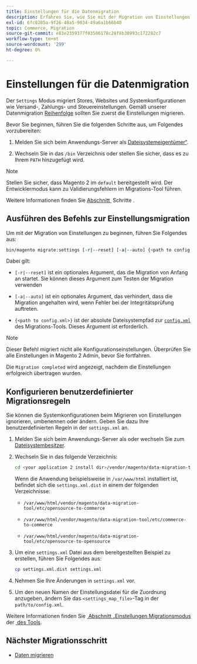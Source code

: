 ```yaml
---
title: Einstellungen für die Datenmigration
description: Erfahren Sie, wie Sie mit der Migration von Einstellungen von Magento 1 zu Magento 2 mit dem  [!DNL Data Migration Tool] beginnen.
exl-id: 6fc8285a-9f26-48a5-9034-49a6a1b66b40
topic: Commerce, Migration
source-git-commit: e83e2359377f03506178c28f8b30993c172282c7
workflow-type: tm+mt
source-wordcount: '299'
ht-degree: 0%

---
```


# Einstellungen für die Datenmigration

Der `Settings` Modus migriert Stores, Websites und Systemkonfigurationen wie Versand-, Zahlungs- und Steuereinstellungen. Gemäß unserer Datenmigration [Reihenfolge](overview.md#migration-order) sollten Sie zuerst die Einstellungen migrieren.

Bevor Sie beginnen, führen Sie die folgenden Schritte aus, um Folgendes vorzubereiten:

1. Melden Sie sich beim Anwendungs-Server als [Dateisystemeigentümer“ &#x200B;](../../../installation/prerequisites/file-system/overview.md).

1. Wechseln Sie in das `/bin` Verzeichnis oder stellen Sie sicher, dass es zu Ihrem `PATH` hinzugefügt wird.

>[!NOTE]
>
>Stellen Sie sicher, dass Magento 2 im `default` bereitgestellt wird. Der Entwicklermodus kann zu Validierungsfehlern im Migrations-Tool führen.


Weitere Informationen finden Sie [&#x200B; Abschnitt &#x200B;](overview.md#first-steps) Schritte .

## Ausführen des Befehls zur Einstellungsmigration

Um mit der Migration von Einstellungen zu beginnen, führen Sie Folgendes aus:

```bash
bin/magento migrate:settings [-r|--reset] [-a|--auto] {<path to config.xml>}
```

Dabei gilt:

* `[-r|--reset]` ist ein optionales Argument, das die Migration von Anfang an startet. Sie können dieses Argument zum Testen der Migration verwenden

* `[-a|--auto]` ist ein optionales Argument, das verhindert, dass die Migration angehalten wird, wenn Fehler bei der Integritätsprüfung auftreten.

* `{<path to config.xml>}` ist der absolute Dateisystempfad zur [`config.xml`](../configure.md#configure-migration-in-vendor-folder) des Migrations-Tools. Dieses Argument ist erforderlich.

>[!NOTE]
>
>Dieser Befehl migriert nicht alle Konfigurationseinstellungen. Überprüfen Sie alle Einstellungen in Magento 2 Admin, bevor Sie fortfahren.


Die `Migration completed` wird angezeigt, nachdem die Einstellungen erfolgreich übertragen wurden.

## Konfigurieren benutzerdefinierter Migrationsregeln

Sie können die Systemkonfigurationen beim Migrieren von Einstellungen ignorieren, umbenennen oder ändern. Geben Sie dazu Ihre benutzerdefinierten Regeln in der `settings.xml` an.

1. Melden Sie sich beim Anwendungs-Server als oder wechseln Sie zum [Dateisystembesitzer](../../../installation/prerequisites/file-system/overview.md).

1. Wechseln Sie in das folgende Verzeichnis:

   ```bash
   cd <your application 2 install dir>/vendor/magento/data-migration-tool/etc/<edition-to-edition>
   ```

   Wenn die Anwendung beispielsweise in `/var/www/html` installiert ist, befindet sich die `settings.xml.dist` in einem der folgenden Verzeichnisse:

   * `/var/www/html/vendor/magento/data-migration-tool/etc/opensource-to-commerce`

   * `/var/www/html/vendor/magento/data-migration-tool/etc/commerce-to-commerce`

   * `/var/www/html/vendor/magento/data-migration-tool/etc/opensource-to-opensource`

1. Um eine `settings.xml` Datei aus dem bereitgestellten Beispiel zu erstellen, führen Sie Folgendes aus:

   ```bash
   cp settings.xml.dist settings.xml
   ```

1. Nehmen Sie Ihre Änderungen in `settings.xml` vor.

1. Um den neuen Namen der Einstellungsdatei für die Zuordnung anzugeben, ändern Sie das `<settings_map_file>`-Tag in der `path/to/config.xml`.

Weitere Informationen finden Sie [&#x200B; Abschnitt „Einstellungen Migrationsmodus](../technical-specification.md#settings-migration-mode) der [&#x200B; des Tools](../technical-specification.md).

## Nächster Migrationsschritt

* [Daten migrieren](data.md)
